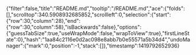 {"filter":false,"title":"README.md","tooltip":"/README.md","ace":{"folds":[],"scrolltop":340.5908932685852,"scrollleft":0,"selection":{"start":{"row":30,"column":28},"end":{"row":30,"column":58},"isBackwards":false},"options":{"guessTabSize":true,"useWrapMode":false,"wrapToView":true},"firstLineState":0},"hash":"1aa84c2116e0d2ac098e8abb7b0e55571a5b34d4","undoManager":{"mark":0,"position":-1,"stack":[]},"timestamp":1419792652936}
